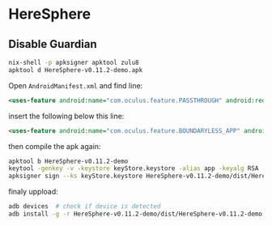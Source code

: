 # HereSphere 

## Disable Guardian 

```sh
nix-shell -p apksigner apktool zulu8
apktool d HereSphere-v0.11.2-demo.apk
```

Open `AndroidManifest.xml` and find line: 

```xml
<uses-feature android:name="com.oculus.feature.PASSTHROUGH" android:required="true"/>
```

insert the following below this line:

```xml
<uses-feature android:name="com.oculus.feature.BOUNDARYLESS_APP" android:required="true" />
```

then compile the apk again:

```sh
apktool b HereSphere-v0.11.2-demo
keytool -genkey -v -keystore keyStore.keystore -alias app -keyalg RSA -keysize 2048 -validity 10000
apksigner sign --ks keyStore.keystore HereSphere-v0.11.2-demo/dist/HereSphere-v0.11.2-demo.apk
```

finaly uppload:

```sh
adb devices  # check if device is detected
adb install -g -r HereSphere-v0.11.2-demo/dist/HereSphere-v0.11.2-demo.apk
```
